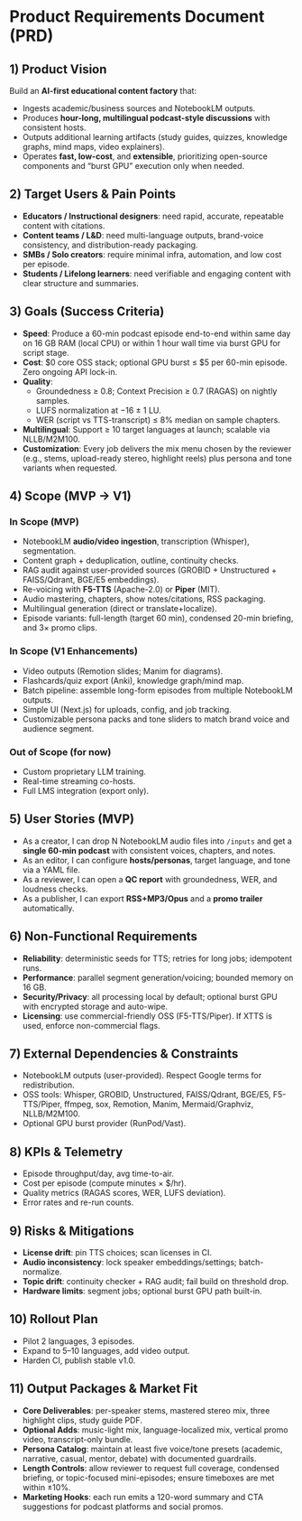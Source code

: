 
# Product Requirements Document (PRD)

## 1) Product Vision
Build an **AI-first educational content factory** that:
- Ingests academic/business sources and NotebookLM outputs.
- Produces **hour-long, multilingual podcast-style discussions** with consistent hosts.
- Outputs additional learning artifacts (study guides, quizzes, knowledge graphs, mind maps, video explainers).
- Operates **fast, low-cost**, and **extensible**, prioritizing open-source components and “burst GPU” execution only when needed.

## 2) Target Users & Pain Points
- **Educators / Instructional designers**: need rapid, accurate, repeatable content with citations.
- **Content teams / L&D**: need multi-language outputs, brand-voice consistency, and distribution-ready packaging.
- **SMBs / Solo creators**: require minimal infra, automation, and low cost per episode.
- **Students / Lifelong learners**: need verifiable and engaging content with clear structure and summaries.

## 3) Goals (Success Criteria)
- **Speed**: Produce a 60-min podcast episode end-to-end within same day on 16 GB RAM (local CPU) or within 1 hour wall time via burst GPU for script stage.
- **Cost**: $0 core OSS stack; optional GPU burst ≤ $5 per 60-min episode. Zero ongoing API lock-in.
- **Quality**:
  - Groundedness ≥ 0.8; Context Precision ≥ 0.7 (RAGAS) on nightly samples.
  - LUFS normalization at −16 ± 1 LU.
  - WER (script vs TTS-transcript) ≤ 8% median on sample chapters.
- **Multilingual**: Support ≥ 10 target languages at launch; scalable via NLLB/M2M100.
- **Customization**: Every job delivers the mix menu chosen by the reviewer (e.g., stems, upload-ready stereo, highlight reels) plus persona and tone variants when requested.

## 4) Scope (MVP → V1)
### In Scope (MVP)
- NotebookLM **audio/video ingestion**, transcription (Whisper), segmentation.
- Content graph + deduplication, outline, continuity checks.
- RAG audit against user-provided sources (GROBID + Unstructured + FAISS/Qdrant, BGE/E5 embeddings).
- Re-voicing with **F5-TTS** (Apache-2.0) or **Piper** (MIT).
- Audio mastering, chapters, show notes/citations, RSS packaging.
- Multilingual generation (direct or translate+localize).
- Episode variants: full-length (target 60 min), condensed 20-min briefing, and 3× promo clips.

### In Scope (V1 Enhancements)
- Video outputs (Remotion slides; Manim for diagrams).
- Flashcards/quiz export (Anki), knowledge graph/mind map.
- Batch pipeline: assemble long-form episodes from multiple NotebookLM outputs.
- Simple UI (Next.js) for uploads, config, and job tracking.
- Customizable persona packs and tone sliders to match brand voice and audience segment.

### Out of Scope (for now)
- Custom proprietary LLM training.
- Real-time streaming co-hosts.
- Full LMS integration (export only).

## 5) User Stories (MVP)
- As a creator, I can drop N NotebookLM audio files into `/inputs` and get a **single 60-min podcast** with consistent voices, chapters, and notes.
- As an editor, I can configure **hosts/personas**, target language, and tone via a YAML file.
- As a reviewer, I can open a **QC report** with groundedness, WER, and loudness checks.
- As a publisher, I can export **RSS+MP3/Opus** and a **promo trailer** automatically.

## 6) Non-Functional Requirements
- **Reliability**: deterministic seeds for TTS; retries for long jobs; idempotent runs.
- **Performance**: parallel segment generation/voicing; bounded memory on 16 GB.
- **Security/Privacy**: all processing local by default; optional burst GPU with encrypted storage and auto-wipe.
- **Licensing**: use commercial-friendly OSS (F5-TTS/Piper). If XTTS is used, enforce non-commercial flags.

## 7) External Dependencies & Constraints
- NotebookLM outputs (user-provided). Respect Google terms for redistribution.
- OSS tools: Whisper, GROBID, Unstructured, FAISS/Qdrant, BGE/E5, F5-TTS/Piper, ffmpeg, sox, Remotion, Manim, Mermaid/Graphviz, NLLB/M2M100.
- Optional GPU burst provider (RunPod/Vast).

## 8) KPIs & Telemetry
- Episode throughput/day, avg time-to-air.
- Cost per episode (compute minutes × $/hr).
- Quality metrics (RAGAS scores, WER, LUFS deviation).
- Error rates and re-run counts.

## 9) Risks & Mitigations
- **License drift**: pin TTS choices; scan licenses in CI.
- **Audio inconsistency**: lock speaker embeddings/settings; batch-normalize.
- **Topic drift**: continuity checker + RAG audit; fail build on threshold drop.
- **Hardware limits**: segment jobs; optional burst GPU path built-in.

## 10) Rollout Plan
- Pilot 2 languages, 3 episodes.
- Expand to 5–10 languages, add video output.
- Harden CI, publish stable v1.0.

## 11) Output Packages & Market Fit
- **Core Deliverables**: per-speaker stems, mastered stereo mix, three highlight clips, study guide PDF.
- **Optional Adds**: music-light mix, language-localized mix, vertical promo video, transcript-only bundle.
- **Persona Catalog**: maintain at least five voice/tone presets (academic, narrative, casual, mentor, debate) with documented guardrails.
- **Length Controls**: allow reviewer to request full coverage, condensed briefing, or topic-focused mini-episodes; ensure timeboxes are met within ±10%.
- **Marketing Hooks**: each run emits a 120-word summary and CTA suggestions for podcast platforms and social promos.

